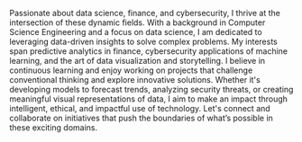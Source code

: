 Passionate about data science, finance, and cybersecurity, I thrive at the intersection of these dynamic fields. With a background in Computer Science Engineering and a focus on data science, I am dedicated to leveraging data-driven insights to solve complex problems. My interests span predictive analytics in finance, cybersecurity applications of machine learning, and the art of data visualization and storytelling. I believe in continuous learning and enjoy working on projects that challenge conventional thinking and explore innovative solutions. Whether it's developing models to forecast trends, analyzing security threats, or creating meaningful visual representations of data, I aim to make an impact through intelligent, ethical, and impactful use of technology. Let's connect and collaborate on initiatives that push the boundaries of what’s possible in these exciting domains.
